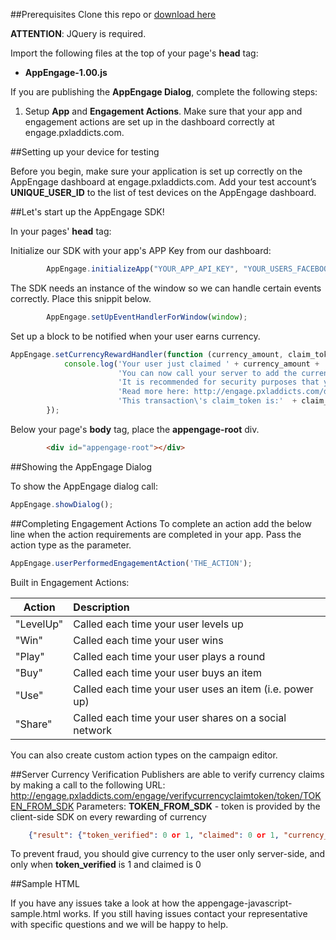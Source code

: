 ##Prerequisites
Clone this repo or [download here](https://github.com/midversestudios/AppEngage/archive/master.zip)

**ATTENTION**: JQuery is required. 

Import the following files at the top of your page's **head** tag:
+ **AppEngage-1.00.js**
 
If you are publishing the **AppEngage Dialog**, complete the following steps:

1.	Setup **App** and **Engagement Actions**.  Make sure that your app and engagement actions are set up in the dashboard correctly at engage.pxladdicts.com.

##Setting up your device for testing 

Before you begin, make sure your application is set up correctly on the AppEngage dashboard at engage.pxladdicts.com. Add your test account’s **UNIQUE_USER_ID** to the list of test devices on the AppEngage dashboard. 


##Let's start up the AppEngage SDK!

In your pages' **head** tag:
 
Initialize our SDK with your app's APP Key from our dashboard: 
```javascript
        AppEngage.initializeApp("YOUR_APP_API_KEY", "YOUR_USERS_FACEBOOK_ID");
```

The SDK needs an instance of the window so we can handle certain events correctly.  Place this snippit below.
```javascript
        AppEngage.setUpEventHandlerForWindow(window);
```

Set up a block to be notified when your user earns currency.
```javascript
AppEngage.setCurrencyRewardHandler(function (currency_amount, claim_token){
            console.log('Your user just claimed ' + currency_amount + ' currency!  ' +
                        'You can now call your server to add the currency.  ' +
                        'It is recommended for security purposes that your server makes a request to our server to verify the claim_token.  ' +
                        'Read more here: http://engage.pxladdicts.com/dashboard.html#/docs.  ' +
                        'This transaction\'s claim_token is:'  + claim_token);
        });
```

Below your page's **body** tag, place the **appengage-root** div.
```html
        <div id="appengage-root"></div>
```


##Showing the AppEngage Dialog

To show the AppEngage dialog call:
```javascript
AppEngage.showDialog();
```

##Completing Engagement Actions
To complete an action add the below line when the action requirements are completed in your app. Pass the action type as the parameter.

```javascript
AppEngage.userPerformedEngagementAction('THE_ACTION');
```
	
Built in Engagement Actions:

| Action        | Description   |
| ------------- |:------------- |
| "LevelUp"     | Called each time your user levels up |
| "Win"      | Called each time your user wins      |
| "Play" |  Called each time your user plays a round      |
| "Buy" | Called each time your user buys an item      |
| "Use" | Called each time your user uses an item (i.e. power up)     |
| "Share" | Called each time your user shares on a social network     |

You can also create custom action types on the campaign editor.


##Server Currency Verification
Publishers are able to verify currency claims by making a call to the following URL:
	http://engage.pxladdicts.com/engage/verifycurrencyclaimtoken/token/TOKEN_FROM_SDK
	Parameters:
	**TOKEN_FROM_SDK** - token is provided by the client-side SDK on every rewarding of currency

```json
	{"result": {"token_verified": 0 or 1, "claimed": 0 or 1, "currency_amount":0 or more}}
```

To prevent fraud, you should give currency to the user only server-side, and only when **token_verified** is 1 and claimed is 0

##Sample HTML

If you have any issues take a look at how the appengage-javascript-sample.html works. If you still having issues contact your representative with specific questions and we will be happy to help.
